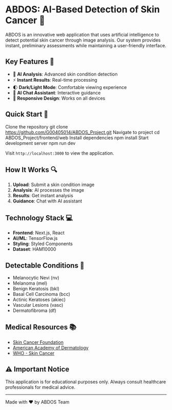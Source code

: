 # ABDOS: AI-Based Detection of Skin Cancer 🔬

ABDOS is an innovative web application that uses artificial intelligence to detect potential skin cancer through image analysis. Our system provides instant, preliminary assessments while maintaining a user-friendly interface.

## Key Features 🌟

- 🤖 **AI Analysis**: Advanced skin condition detection
- ⚡ **Instant Results**: Real-time processing
- 🌓 **Dark/Light Mode**: Comfortable viewing experience
- 💬 **AI Chat Assistant**: Interactive guidance
- 📱 **Responsive Design**: Works on all devices

## Quick Start 🚀


Clone the repository
git clone https://github.com/G00405014/ABDOS_Project.git
Navigate to project
cd ABDOS_Project/frontend/web
Install dependencies
npm install
Start development server
npm run dev




Visit `http://localhost:3000` to view the application.

## How It Works 🔍

1. **Upload**: Submit a skin condition image
2. **Analysis**: AI processes the image
3. **Results**: Get instant analysis
4. **Guidance**: Chat with AI assistant

## Technology Stack 💻

- **Frontend**: Next.js, React
- **AI/ML**: TensorFlow.js
- **Styling**: Styled Components
- **Dataset**: HAM10000

## Detectable Conditions 🏥

- Melanocytic Nevi (nv)
- Melanoma (mel)
- Benign Keratosis (bkl)
- Basal Cell Carcinoma (bcc)
- Actinic Keratoses (akiec)
- Vascular Lesions (vasc)
- Dermatofibroma (df)

## Medical Resources 📚

- [Skin Cancer Foundation](https://www.skincancer.org/)
- [American Academy of Dermatology](https://www.aad.org/)
- [WHO - Skin Cancer](https://www.who.int/news-room/fact-sheets/detail/cancer)

## ⚠️ Important Notice

This application is for educational purposes only. Always consult healthcare professionals for medical advice.

---
Made with ❤️ by ABDOS Team
